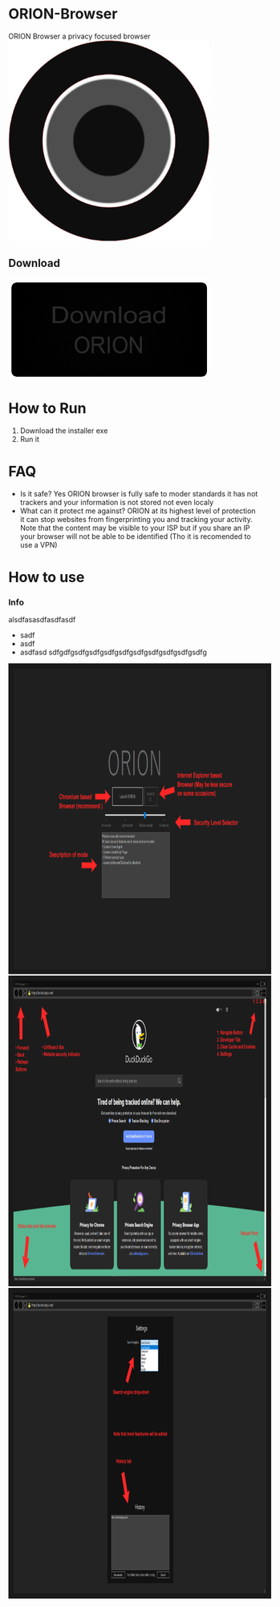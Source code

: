 # ORION-Browser
ORION Browser a privacy focused browser
<img src="https://raw.githubusercontent.com/Darklisted/ORION-Browser/main/Images/orion_icon.png" alt="Start Menu" width="400" height="400"/>
## Download
[![Download](https://raw.githubusercontent.com/Darklisted/ORION-Browser/main/Images/orion_download_button.png)](https://drive.google.com/u/0/uc?id=153-VQPig7ReeU-jUcqKExyQRLc886Lch&export=download&confirm=t&uuid=bfc04bba-1fd5-43e1-8b8f-1c9d117dba3a&at=AHV7M3dS3iBqbeJWmHUdAFEJU1b6:1669982735455)
# How to Run
1. Download the installer exe
2. Run it
# FAQ
- Is it safe? Yes ORION browser is fully safe to moder standards it has not trackers and your information is not stored not even localy
- What can it protect me against? ORION at its highest level of protection it can stop websites from fingerprinting you and tracking your activity. Note that the content may be visible to your ISP but if you share an IP your browser will not be able to be identified (Tho it is recomended to use a VPN)
# How to use
### Info
alsdfasasdfasdfasdf
- sadf
- asdf
- asdfasd
sdfgdfgsdfgsdfgsdfgsdfgsdfgsdfgsdfgsdfgsdfg

<div>
<img src="https://raw.githubusercontent.com/Darklisted/ORION-Browser/main/Images/orion_startup.png" alt="Start Menu" width="1000" height="600" border="10" />
<img src="https://raw.githubusercontent.com/Darklisted/ORION-Browser/main/Images/orion_main_menu.png" alt="Main Menu" width="1000" height="600" border="10" />
<img src="https://raw.githubusercontent.com/Darklisted/ORION-Browser/main/Images/orion_settings_menu.png" alt="Settings" width="1000" height="600" border="10" />
</div>
